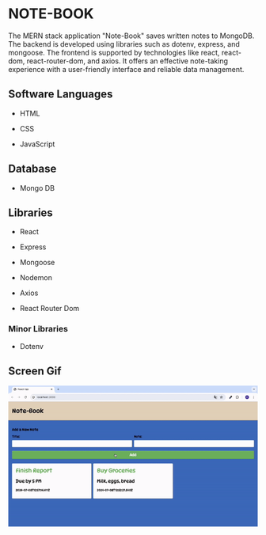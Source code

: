 <h1>NOTE-BOOK</h1>

The MERN stack application "Note-Book" saves written notes to MongoDB. The backend is developed using libraries such as dotenv, express, and mongoose. The frontend is supported by technologies like react, react-dom, react-router-dom, and axios. It offers an effective note-taking experience with a user-friendly interface and reliable data management.

<h2> Software Languages </h2>

- HTML

- CSS

- JavaScript

<h2> Database </h2>

- Mongo DB

<h2> Libraries </h2>

- React

- Express

- Mongoose

- Nodemon

- Axios

- React Router Dom

<h3> Minor Libraries </h3>

- Dotenv

<h2> Screen Gif </h2>

![](note.gif)
